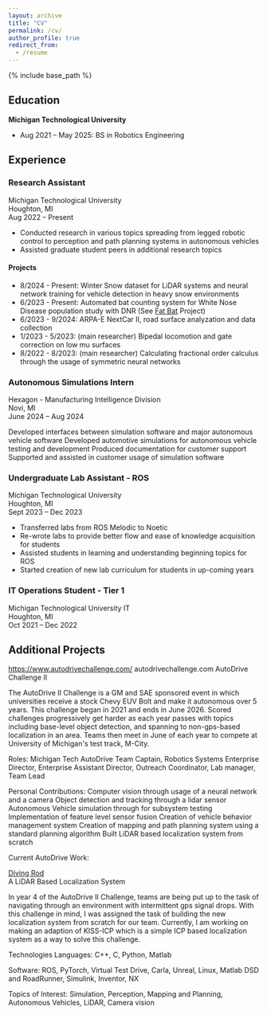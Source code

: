 ```yaml
---
layout: archive
title: "CV"
permalink: /cv/
author_profile: true
redirect_from:
  - /resume
---
```


{% include base_path %}

## Education

__Michigan Technological University__

- Aug 2021 – May 2025: BS in Robotics Engineering

## Experience

### Research Assistant

Michigan Technological University\
Houghton, MI\
Aug 2022 – Present

- Conducted research in various topics spreading from legged robotic control to perception and path planning systems in autonomous vehicles
- Assisted graduate student peers in additional research topics

#### Projects

- 8/2024 - Present: Winter Snow dataset for LiDAR systems and neural network training for vehicle detection in heavy snow environments
- 6/2023 - Present: Automated bat counting system for White Nose Disease population study with DNR (See [Fat Bat](https://www.batcon.org/a-grub-hub-for-fat-bats/) Project)
- 6/2023 - 9/2024: ARPA-E NextCar II, road surface analyzation and data collection
- 1/2023 - 5/2023: (main researcher) Bipedal locomotion and gate correction on low mu surfaces
- 8/2022 - 8/2023: (main researcher) Calculating fractional order calculus through the usage of symmetric neural networks

### Autonomous Simulations Intern

Hexagon - Manufacturing Intelligence Division\
Novi, MI\
June 2024 – Aug 2024

Developed interfaces between simulation software and major autonomous vehicle software
Developed automotive simulations for autonomous vehicle testing and development
Produced documentation for customer support
Supported and assisted in customer usage of simulation software

### Undergraduate Lab Assistant - ROS

Michigan Technological University\
Houghton, MI\
Sept 2023 – Dec 2023


- Transferred labs from ROS Melodic to Noetic
- Re-wrote labs to provide better flow and ease of knowledge acquisition for students
- Assisted students in learning and understanding beginning topics for ROS
- Started creation of new lab curriculum for students in up-coming years

### IT Operations Student - Tier 1

Michigan Technological University IT\
Houghton, MI\
Oct 2021 – Dec 2022

## Additional Projects

https://www.autodrivechallenge.com/
autodrivechallenge.com
AutoDrive Challenge II

The AutoDrive II Challenge is a GM and SAE sponsored event in which universities receive a stock Chevy EUV Bolt and make it autonomous over 5 years. This challenge began in 2021 and ends in June 2026. Scored challenges progressively get harder as each year passes with topics including base-level object detection, and spanning to non-gps-based localization in an area. Teams then meet in June of each year to compete at University of Michigan's test track, M-City.

Roles: Michigan Tech AutoDrive Team Captain, Robotics Systems Enterprise Director, Enterprise Assistant Director, Outreach Coordinator, Lab manager, Team Lead

Personal Contributions:
Computer vision through usage of a neural network and a camera
Object detection and tracking through a lidar sensor
Autonomous Vehicle simulation through for subsystem testing
Implementation of feature level sensor fusion
Creation of vehicle behavior management system
Creation of mapping and path planning system using a standard planning algorithm
Built LiDAR based localization system from scratch

Current AutoDrive Work:

[Diving Rod](https://github.com/rcverbru/divining-rod)\
A LiDAR Based Localization System

In year 4 of the AutoDrive II Challenge, teams are being put up to the task of navigating through an environment with intermittent gps signal drops. With this challenge in mind, I was assigned the task of building the new localization system from scratch for our team. Currently, I am working on making an adaption of KISS-ICP which is a simple ICP based localization system as a way to solve this challenge.

Technologies
Languages: C++, C, Python, Matlab

Software: ROS, PyTorch, Virtual Test Drive, Carla, Unreal, Linux, Matlab DSD and RoadRunner, Simulink, Inventor, NX


Topics of Interest: Simulation, Perception, Mapping and Planning, Autonomous Vehicles, LiDAR, Camera vision